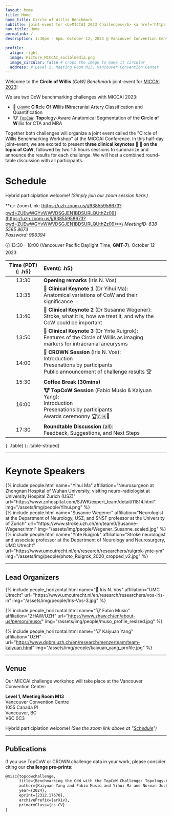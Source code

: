 ```yaml
---
layout: home
title: Home
home_title: Circle of Willis Benchmark
subtitle: joint-event for <b>MICCAI 2023 Challenges</b> <a href='https://crown.isi.uu.nl/'>CROWN 👑</a> & <a href='https://topcow23.grand-challenge.org/'>TopCoW 🐮</a>
nav_title: Home
permalink: /
description: 1:30pm - 6pm. October 12, 2023 @ Vancouver Convention Center Meeting Room M13

profile:
  align: right
  image: Picture_MICCAI_socialmedia.png
  image_circular: false # crops the image to make it circular
  address: # Level 1, Meeting Room M13, Vancouver Convention Center
---
```


Welcome to the **Circle of Willis** _(CoW) Benchmark_ joint-event for [MICCAI 2023](https://conferences.miccai.org/2023/en/)!


We are two CoW benchmarking challenges with MICCAI 2023:
>
- 👑 [`CROWN`](https://crown.isi.uu.nl/): **C**i**R**cle **O**f **W**illis **IN**tracranial Artery Classification and Quantification
- 🐮 [`TopCoW`](https://topcow23.grand-challenge.org/): **Top**ology-Aware Anatomical Segmentation of the **C**ircle **o**f **W**illis for CTA and MRA

Together both challenges will organize a joint event called the "Circle of Willis Benchmarking Workshop" at the MICCAI Conference. In this half-day joint-event, we are excited to present **three clinical keynotes 🏥 🧠 on the topic of CoW**, followed by two 1.5 hours sessions to summarize and announce the results for each challenge. We will host a combined round-table discussion with all participants.

# Schedule

Hybrid participiation welcome! _(Simply join our zoom session here:)_

**👉 Zoom Link: [https://uzh.zoom.us/j/63855958673?pwd=ZUEwWGYvWWVDSGJEN1BDSURLQUthZz09](https://uzh.zoom.us/j/63855958673?pwd=ZUEwWGYvWWVDSGJEN1BDSURLQUthZz09)**\
_MeetingID: 638 5595 8673_\
_Password: 996394_

🕜 13:30 - 18:00 (Vancouver Pacific Daylight Time, **GMT-7**). October 12 2023

| **Time (PDT)**{: .h5} | **Event**{: .h5} |
| :-----:   | :----- |
| 13:30 | **Opening remarks** (Iris N. Vos) |
| 13:35 | **🏥 Clinical Keynote 1** (Dr Yihui Ma):<br>Anatomical variations of CoW and their significance |
| 13:40 | **🏥 Clinical Keynote 2** (Dr Susanne Wegener):<br>Stroke, what it is, how we treat it, and why the CoW could be important |
| 13:50 | **🏥 Clinical Keynote 3** (Dr Ynte Ruigrok):<br>Features of the Circle of Willis as imaging markers for intracranial aneurysms |
| 14:00 | **👑 CROWN Session** (Iris N. Vos):<br>Introduction<br>Presenations by participants<br>Public announcement of challenge results 🏆 |
| 15:30 | **Coffee Break (30mins)** |
| 16:00 | **🐮 TopCoW Session** (Fabio Musio & Kaiyuan Yang):<br>Introduction<br>Presenations by participants<br>Awards ceremonny 🏆🇨🇭🐄 |
| 17:30 | **Roundtable Discussion** (all):<br>Feedback, Suggestions, and Next Steps |
{: .table}
{: .table-striped}

---

# Keynote Speakers

<div class="row projects pt-1 pb-1">
    <div class="col-sm-4">
        {% include people.html name="Yihui Ma" affiliation="Neurosurgeon at Zhongnan Hospital of Wuhan University, visiting neuro-radiologist at University Hospital Zurich (USZ)" url="https://www.znhospital.com/SJWK/expert_team/detail/11814.html" img="/assets/img/people/Yihui.png" %}
    </div>
    <div class="col-sm-4">
        {% include people.html name="Susanne Wegener" affiliation="Neurologist at the Department of Neurology, USZ, and SNSF professor at the University of Zurich" url="https://www.stroke.uzh.ch/en/team0/Susanne-Wegener.html" img="/assets/img/people/Wegener_Susanne_scaled.jpg" %}
    </div>
    <div class="col-sm-4">
        {% include people.html name="Ynte Ruigrok" affiliation="Stroke neurologist and associate professor at the Department of Neurology and Neurosurgery, UMC Utrecht" url="https://www.umcutrecht.nl/en/research/researchers/ruigrok-ynte-ym" img="/assets/img/people/photo_Ruigrok_2020_cropped_v2.jpg" %}
    </div>
    <div class="w-100"></div>
</div>

---

## Lead Organizers

<div class="row row-cols-2 projects pt-3 pb-3">
  {% include people_horizontal.html name="👑 Iris N. Vos" affiliation="UMC Utrecht" url="https://www.umcutrecht.nl/en/research/researchers/vos-iris-in" img="/assets/img/people/Iris-Vos-3.jpg" %}

  {% include people_horizontal.html name="🐮 Fabio Musio" affiliation="ZHAW/UZH" url="https://www.zhaw.ch/en/about-us/person/muso/" img="/assets/img/people/muso_profile_resized.jpg" %}

  {% include people_horizontal.html name="🐮 Kaiyuan Yang" affiliation="UZH" url="https://www.dqbm.uzh.ch/en/research/menze/team/team-kaiyuan.html" img="/assets/img/people/kaiyuan_yang_profile.jpg" %}
</div>

---

## Venue

Our MICCAI challenge workshop will take place at the Vancouver Convention Center:

**Level 1, Meeting Room M13**\
Vancouver Convention Centre\
1055 Canada Pl\
Vancouver, BC\
V6C 0C3

Hybrid participiation welcome! _(See the zoom link above at "[Schedule](/#schedule)")_

---

## Publications

If you use TopCoW or CROWN challenge data in your work, please consider citing our **challenge pre-prints**:

```latex
@misc{topcowchallenge,
      title={Benchmarking the CoW with the TopCoW Challenge: Topology-Aware Anatomical Segmentation of the Circle of Willis for CTA and MRA}, 
      author={Kaiyuan Yang and Fabio Musio and Yihui Ma and Norman Juchler and Johannes C. Paetzold and Rami Al-Maskari and Luciano Höher and Hongwei Bran Li and Ibrahim Ethem Hamamci and Anjany Sekuboyina and Suprosanna Shit and Houjing Huang and Chinmay Prabhakar and Ezequiel de la Rosa and Diana Waldmannstetter and Florian Kofler and Fernando Navarro and Martin Menten and Ivan Ezhov and Daniel Rueckert and Iris Vos and Ynte Ruigrok and Birgitta Velthuis and Hugo Kuijf and Julien Hämmerli and Catherine Wurster and Philippe Bijlenga and Laura Westphal and Jeroen Bisschop and Elisa Colombo and Hakim Baazaoui and Andrew Makmur and James Hallinan and Bene Wiestler and Jan S. Kirschke and Roland Wiest and Emmanuel Montagnon and Laurent Letourneau-Guillon and Adrian Galdran and Francesco Galati and Daniele Falcetta and Maria A. Zuluaga and Chaolong Lin and Haoran Zhao and Zehan Zhang and Sinyoung Ra and Jongyun Hwang and Hyunjin Park and Junqiang Chen and Marek Wodzinski and Henning Müller and Pengcheng Shi and Wei Liu and Ting Ma and Cansu Yalçin and Rachika E. Hamadache and Joaquim Salvi and Xavier Llado and Uma Maria Lal-Trehan Estrada and Valeriia Abramova and Luca Giancardo and Arnau Oliver and Jialu Liu and Haibin Huang and Yue Cui and Zehang Lin and Yusheng Liu and Shunzhi Zhu and Tatsat R. Patel and Vincent M. Tutino and Maysam Orouskhani and Huayu Wang and Mahmud Mossa-Basha and Chengcheng Zhu and Maximilian R. Rokuss and Yannick Kirchhoff and Nico Disch and Julius Holzschuh and Fabian Isensee and Klaus Maier-Hein and Yuki Sato and Sven Hirsch and Susanne Wegener and Bjoern Menze},
      year={2024},
      eprint={2312.17670},
      archivePrefix={arXiv},
      primaryClass={cs.CV}
}
```
